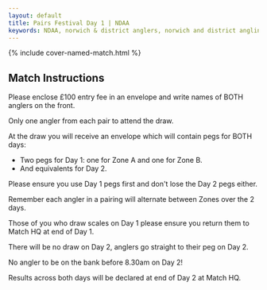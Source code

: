 ```yaml
---
layout: default
title: Pairs Festival Day 1 | NDAA
keywords: NDAA, norwich & district anglers, norwich and district angling, norwich & district, matches, fishing match, match list, match calendar, match listing, ndaa pairs festival 2021, ,2021 ndaa pairs festival, ndaa pairs festival day 1, ndaa pairs festival 1
---
```


{% include cover-named-match.html %}

<main class="wrapper wrapper--padding wrapper--min-height">
    <article id="Matches">
        <section>
            <div class="section-hdr">
                <h2>Match Instructions</h2>
            </div>
            <div class="match-info">
                <p>Please enclose £100 entry fee in an envelope and write names of BOTH anglers on the front.</p>
                <p>Only one angler from each pair to attend the draw.</p>
                <p>At the draw you will receive an envelope which will contain pegs for BOTH days:</p>
                <ul>
                    <li>Two pegs for Day 1: one for Zone A and one for Zone B.</li>
                    <li>And equivalents for Day 2.</li>
                </ul>
                <p>Please ensure you use Day 1 pegs first and don't lose the Day 2 pegs either.</p>
                <p>Remember each angler in a pairing will alternate between Zones over the 2 days.</p>
                <p>Those of you who draw scales on Day 1 please ensure you return them to Match HQ at end of Day 1.</p>
                <p>There will be no draw on Day 2, anglers go straight to their peg on Day 2.</p>
                <p>No angler to be on the bank before 8.30am on Day 2!</p>
                <p>Results across both days will be declared at end of Day 2 at Match HQ.</p>
            </div>
        </section>
    </article>

</main>